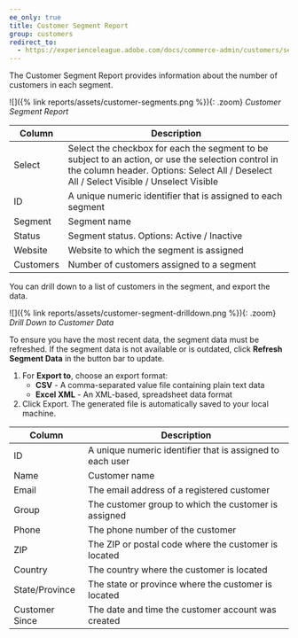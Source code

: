 ```yaml
---
ee_only: true
title: Customer Segment Report
group: customers
redirect_to:
  - https://experienceleague.adobe.com/docs/commerce-admin/customers/segments/customer-segment-reports.html
---
```


The Customer Segment Report provides information about the number of customers in each segment.

![]({% link reports/assets/customer-segments.png %}){: .zoom}
_Customer Segment Report_

|Column|Description|
|--- |--- |
|Select|Select the checkbox for each the segment to be subject to an action, or use the selection control in the column header. Options: Select All / Deselect All / Select Visible / Unselect Visible|
|ID|A unique numeric identifier that is assigned to each segment|
|Segment|Segment name|
|Status|Segment status. Options: Active / Inactive|
|Website|Website to which the segment is assigned|
|Customers|Number of customers assigned to a segment|

You can drill down to a list of customers in the segment, and export the data.

![]({% link reports/assets/customer-segment-drilldown.png %}){: .zoom}
_Drill Down to Customer Data_

To ensure you have the most recent data, the segment data must be refreshed. If the segment data is not available or is outdated, click **Refresh Segment Data** in the button bar to update.

1. For **Export to**, choose an export format:
    - **CSV** - A comma-separated value file containing plain text data
    - **Excel XML** - An XML-based, spreadsheet data format
1. Click <span class="btn">Export</span>.
   The generated file is automatically saved to your local machine.

|Column|Description|
|--- |--- |
|ID|A unique numeric identifier that is assigned to each user|
|Name|Customer name|
|Email|The email address of a registered customer|
|Group|The customer group to which the customer is assigned|
|Phone|The phone number of the customer|
|ZIP|The ZIP or postal code where the customer is located|
|Country|The country where the customer is located|
|State/Province|The state or province where the customer is located|
|Customer Since|The date and time the customer account was created|
